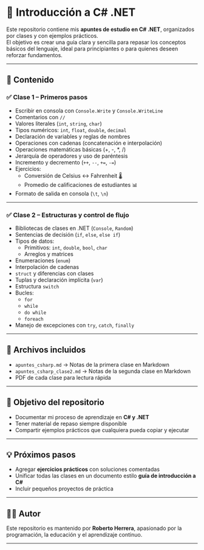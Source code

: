 # 📘 Introducción a C# .NET

Este repositorio contiene mis **apuntes de estudio en C# .NET**, organizados por clases y con ejemplos prácticos.  
El objetivo es crear una guía clara y sencilla para repasar los conceptos básicos del lenguaje, ideal para principiantes o para quienes deseen reforzar fundamentos.

---

## 🚀 Contenido

### ✅ Clase 1 – Primeros pasos
- Escribir en consola con `Console.Write` y `Console.WriteLine`
- Comentarios con `//`
- Valores literales (`int`, `string`, `char`)
- Tipos numéricos: `int`, `float`, `double`, `decimal`
- Declaración de variables y reglas de nombres
- Operaciones con cadenas (concatenación e interpolación)
- Operaciones matemáticas básicas (+, -, *, /)
- Jerarquía de operadores y uso de paréntesis
- Incremento y decremento (`++`, `--`, `+=`, `-=`)
- Ejercicios:
  - Conversión de Celsius ↔ Fahrenheit 🌡️
  - Promedio de calificaciones de estudiantes 📊
- Formato de salida en consola (`\t`, `\n`)

---

### ✅ Clase 2 – Estructuras y control de flujo
- Bibliotecas de clases en .NET (`Console`, `Random`)
- Sentencias de decisión (`if`, `else`, `else if`)
- Tipos de datos:
  - Primitivos: `int`, `double`, `bool`, `char`
  - Arreglos y matrices
- Enumeraciones (`enum`)
- Interpolación de cadenas
- `struct` y diferencias con clases
- Tuplas y declaración implícita (`var`)
- Estructura `switch`
- Bucles:
  - `for`
  - `while`
  - `do while`
  - `foreach`
- Manejo de excepciones con `try`, `catch`, `finally`

---

## 📂 Archivos incluidos
- `apuntes_csharp.md` → Notas de la primera clase en Markdown  
- `apuntes_csharp_clase2.md` → Notas de la segunda clase en Markdown  
- PDF de cada clase para lectura rápida  

---

## 🎯 Objetivo del repositorio
- Documentar mi proceso de aprendizaje en **C# y .NET**  
- Tener material de repaso siempre disponible  
- Compartir ejemplos prácticos que cualquiera pueda copiar y ejecutar  

---

## 💡 Próximos pasos
- Agregar **ejercicios prácticos** con soluciones comentadas  
- Unificar todas las clases en un documento estilo **guía de introducción a C#**  
- Incluir pequeños proyectos de práctica  

---

## 👨‍💻 Autor
Este repositorio es mantenido por **Roberto Herrera**, apasionado por la programación, la educación y el aprendizaje continuo.

---

